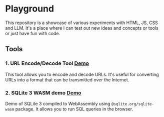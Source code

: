 # Playground
This repository is a showcase of various experiments with HTML, JS, CSS and LLM. It's a place where I can test out new ideas and concepts or tools or just have fun with code.

## Tools

### 1. URL Encode/Decode Tool [Demo](https://tools.utkarshpatel.com/url-encode-decode.html)
This tool allows you to encode and decode URLs. It's useful for converting URLs into a format that can be transmitted over the Internet.

### 2. SQLite 3 WASM demo [Demo](https://tools.utkarshpatel.com/sqlite3-wasm-demo.html)
Demo of SQLite 3 compiled to WebAssembly using `@sqlite.org/sqlite-wasm` package. It allows you to run SQL queries in the browser.